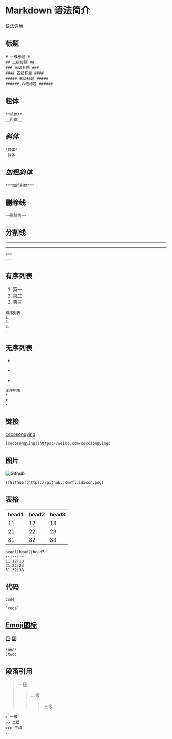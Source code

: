 Markdown 语法简介
===
[语法详解](https://guides.github.com/features/mastering-markdown/)
## 标题
```
# 一级标题 #
## 二级标题 ##
### 三级标题 ###
#### 四级标题 ####
##### 五级标题 #####
###### 六级标题 ######
```
## **粗体**
```
**粗体**
__粗体__
```
## *斜体*
```
*斜体*
_斜体_
```
## ***加粗斜体***
```
***加粗斜体***
```
## ~~删除线~~
```
~~删除线~~
```
## 分割线
***
---
```
***
---
```
## 有序列表
1. 第一
2. 第二
3. 第三
```
有序列表
1.
2.
3.
...
```
## 无序列表
*
+
-
```
无序列表
*
+
-
```
## 链接
[cocosongying](https://weibo.com/cocosongying)
```
[cocosongying](https://weibo.com/cocosongying)
```
## 图片
![Github](https://github.com/fluidicon.png)
```
![Github](https://github.com/fluidicon.png)
```
## 表格
head1|head2|head3
--|--|--
11|12|13
21|22|23
31|32|33
```
head1|head2|head3
--|--|--
11|12|13
21|22|23
31|32|33
```
## 代码
`code`
```
`code`
```
## [Emoji图标](https://www.webpagefx.com/tools/emoji-cheat-sheet/)
:one:
:two:
```
:one:
:two:
```
## 段落引用
> 一级
>> 二级
>>> 三级
```
> 一级
>> 二级
>>> 三级
...
```
